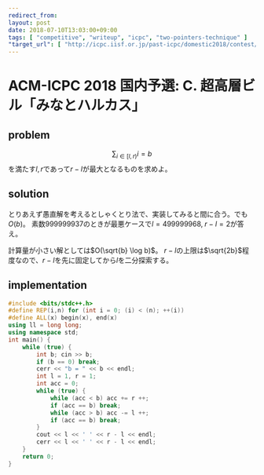 ```yaml
---
redirect_from:
layout: post
date: 2018-07-10T13:03:00+09:00
tags: [ "competitive", "writeup", "icpc", "two-pointers-technique" ]
"target_url": [ "http://icpc.iisf.or.jp/past-icpc/domestic2018/contest/all_ja.html", "http://icpc.iisf.or.jp/past-icpc/domestic2018/judgedata/C/" ]
---
```


# ACM-ICPC 2018 国内予選: C. 超高層ビル「みなとハルカス」

## problem

<span>$$\sum_{i \in [l, r)} i = b$$</span>を満たす$l, r$であって$r - l$が最大となるものを求めよ。

## solution

とりあえず愚直解を考えるとしゃくとり法で、実装してみると間に合う。でも$O(b)$。
素数$999999937$のときが最悪ケースで$l = 499999968, \; r - l = 2$が答え。

計算量が小さい解としては$O(\sqrt{b} \log b)$。
$r - l$の上限は$\sqrt{2b}$程度なので、$r - l$を先に固定してから$l$を二分探索する。

## implementation

``` c++
#include <bits/stdc++.h>
#define REP(i,n) for (int i = 0; (i) < (n); ++(i))
#define ALL(x) begin(x), end(x)
using ll = long long;
using namespace std;
int main() {
    while (true) {
        int b; cin >> b;
        if (b == 0) break;
        cerr << "b = " << b << endl;
        int l = 1, r = 1;
        int acc = 0;
        while (true) {
            while (acc < b) acc += r ++;
            if (acc == b) break;
            while (acc > b) acc -= l ++;
            if (acc == b) break;
        }
        cout << l << ' ' << r - l << endl;
        cerr << l << ' ' << r - l << endl;
    }
    return 0;
}
```
